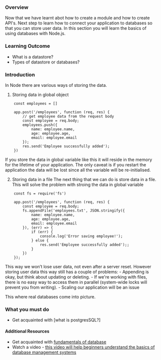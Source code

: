 ### Overview
Now that we have learnt abot how to create a module and how to create API's. Next step to learn how to connect your application to databases so that you can store user data. In this section you will learn the basics of using databases with Node.js.

### Learning Outcome
- What is a datastore?
- Types of datastore or databases?

### Introduction
In Node there are various ways of storing the data. 
1. Storing data in global object
```
    const employees = []

    app.post('/employees', function (req, res) {
        // get employee data from the request body
        const employee = req.body;
        employees.push({
            name: employee.name,
            age: employee.age,
            email: employee.email
        });
        res.send('Employee successfully added');
    })
```

If you store the data in global variable like this it will reside in the memory for the lifetime of your application. The only caveat is if you restart the application the data will be lost since all the variable will be re-initialised.

2. Storing data in a file
The next thing that we can do is store data in a file. This will solve the problem with stroing the data in global variable
```
    const fs = require('fs')

    app.post('/employees', function (req, res) {
        const employee = req.body;
        fs.appendFile('employees.txt', JSON.stringify({
            name: employee.name,
            age: employee.age,
            email: employee.email
        }), (err) => {
            if (err) {
                console.log('Error saving employee!');
            } else {
                res.send('Employee successfully added');;
            }
        })
    });
```

This way we won’t lose user data, not even after a server reset.
However storing user data this way still has a couple of problems:
    - Appending is okay, but think about updating or deleting.
    - If we're working with files, there is no easy way to access them in parallel (system-wide locks will prevent you from writing).
    - Scaling our application will be an issue

This where real databases come into picture. 



### What you must do
- Get acquainted with [what is postgresSQL?]


#### Additional Resources
- Get acquainted with [fundamentals of database](https://www.youtube.com/watch?v=FR4QIeZaPeM)
- Watch a video - [this video will help beginners understand the basics of database management systems](https://www.youtube.com/watch?v=wR0jg0eQsZA)




